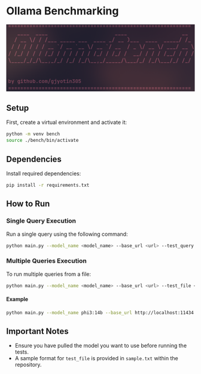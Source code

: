 # Ollama Benchmarking

![LOGO](./samples/250206_11h57m06s_screenshot.png)

## Setup

First, create a virtual environment and activate it:

```bash
python -m venv bench
source ./bench/bin/activate
```

## Dependencies

Install required dependencies:

```bash
pip install -r requirements.txt
```

## How to Run

### Single Query Execution

Run a single query using the following command:

```bash
python main.py --model_name <model_name> --base_url <url> --test_query <test_query>
```

### Multiple Queries Execution

To run multiple queries from a file:

```bash
python main.py --model_name <model_name> --base_url <url> --test_file <file_path_txt>
```

#### Example

```bash
python main.py --model_name phi3:14b --base_url http://localhost:11434 --test_file ./samples/sample.txt
```

## Important Notes

- Ensure you have pulled the model you want to use before running the tests.
- A sample format for `test_file` is provided in `sample.txt` within the repository.

